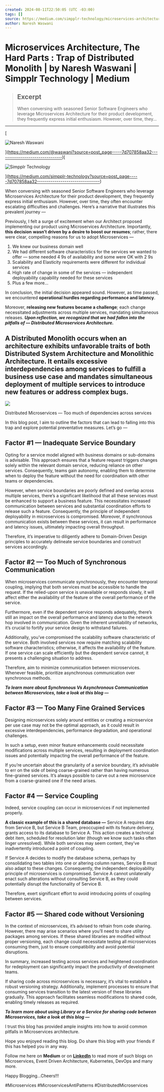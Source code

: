 ```yaml
---
created: 2024-08-11T22:50:05 (UTC -03:00)
tags: []
source: https://medium.com/simpplr-technology/microservices-architecture-the-hard-parts-trap-of-distributed-monolith-7d707858aa32
author: Naresh Waswani
---
```


# Microservices Architecture, The Hard Parts : Trap of Distributed Monolith | by Naresh Waswani | Simpplr Technology | Medium

> ## Excerpt
> When conversing with seasoned Senior Software Engineers who leverage Microservices Architecture for their product development, they frequently express initial enthusiasm. However, over time, they…

---
[

![Naresh Waswani](https://miro.medium.com/v2/resize:fill:88:88/1*n_sKd7nbYusb_Pqf1Clwsw.jpeg)



](https://medium.com/@waswani?source=post_page-----7d707858aa32--------------------------------)[

![Simpplr Technology](https://miro.medium.com/v2/resize:fill:48:48/1*ibd1kQQO66cJJ8ynbb6oxw.png)



](https://medium.com/simpplr-technology?source=post_page-----7d707858aa32--------------------------------)

When conversing with seasoned Senior Software Engineers who leverage Microservices Architecture for their product development, they frequently express initial enthusiasm. However, over time, they often encounter escalating difficulties and challenges. Here’s a narrative that illustrates this prevalent journey —

Previously, I felt a surge of excitement when our Architect proposed implementing our product using Microservices Architecture. Importantly, **this decision** **wasn’t driven by a desire to boost our resumes**; rather, there were clear, compelling reasons for us to adopt Microservices —

1.  We knew our business domain well
2.  We had different software characteristics for the services we wanted to offer — some needed 4 9s of availability and some were OK with 2 9s
3.  Scalability and Elasticity requirements were different for individual services
4.  High rate of change in some of the services — independent deployability capability needed for these services
5.  Plus a few more…

In conclusion, the initial decision appeared sound. However, as time passed, we encountered **operational hurdles regarding performance and latency**.

Moreover, **releasing new features became a challenge**; each change necessitated adjustments across multiple services, mandating simultaneous releases. **_Upon reflection, we recognized that we had fallen into the pitfalls of — Distributed Microservices Architecture._**

## A Distributed Monolith occurs when an architecture exhibits unfavorable traits of both Distributed System Architecture and Monolithic Architecture. It entails excessive interdependencies among services to fulfill a business use case and mandates simultaneous deployment of multiple services to introduce new features or address complex bugs.

![](https://miro.medium.com/v2/resize:fit:651/1*4NxfvflT8ntLtXXfvX-qfw.jpeg)

Distributed Microservices — Too much of dependencies across services

In this blog post, I aim to outline the factors that can lead to falling into this trap and explore potential preventative measures. Let’s go —

## Factor #1 — Inadequate Service Boundary

Opting for a service model aligned with business domains or sub-domains is advisable. This approach ensures that a feature request triggers changes solely within the relevant domain service, reducing reliance on other services. Consequently, teams gain autonomy, enabling them to determine when to deploy the feature without the need for coordination with other teams or dependencies.

However, when service boundaries are poorly defined and overlap across multiple services, there’s a significant likelihood that all these services must be enhanced to support a business feature. This necessitates increased communication between services and substantial coordination efforts to release such a feature. Consequently, the principle of independent deployability in microservices is compromised. Moreover, if synchronous communication exists between these services, it can result in performance and latency issues, ultimately impacting overall throughput.

Therefore, it’s imperative to diligently adhere to Domain-Driven Design principles to accurately delineate service boundaries and construct services accordingly.

## Factor #2 — Too Much of Synchronous Communication

When microservices communicate synchronously, they encounter temporal coupling, implying that both services must be accessible to handle the request. If the relied-upon service is unavailable or responds slowly, it will affect either the availability of the feature or the overall performance of the service.

Furthermore, even if the dependent service responds adequately, there’s still an impact on the overall performance and latency due to the network hop involved in communication. Given the inherent unreliability of networks, it’s crucial to fortify your service design to withstand failures.

Additionally, you’ve compromised the scalability software characteristic of the service. Both involved services now require matching scalability software characteristics; otherwise, it affects the availability of the feature. If one service can scale efficiently but the dependent service cannot, it presents a challenging situation to address.

Therefore, aim to minimize communication between microservices. Whenever feasible, prioritize asynchronous communication over synchronous methods.

**_To learn more about Synchronous Vs Asynchronous Communication between Microservices, take a look at this blog —_**

## Factor #3 — Too Many Fine Grained Services

Designing microservices solely around entities or creating a microservice per use case may not be the optimal approach, as it could result in excessive interdependencies, performance degradation, and operational challenges.

In such a setup, even minor feature enhancements could necessitate modifications across multiple services, resulting in deployment coordination issues and potentially impacting the overall performance of the feature.

If you’re uncertain about the granularity of a service boundary, it’s advisable to err on the side of being coarse-grained rather than having numerous fine-grained services. It’s always possible to carve out a new microservice from a coarse-grained one if the need arises.

## Factor #4 — Service Coupling

Indeed, service coupling can occur in microservices if not implemented properly.

**A classic example of this is a shared database —** Service A requires data from Service B, but Service B Team, preoccupied with its feature delivery, grants access to its database to Service A. This action creates a technical debt item, scheduled for resolution later (though we know such tasks often linger unresolved). While both services may seem content, they’ve inadvertently introduced a point of coupling.

If Service A decides to modify the database schema, perhaps by consolidating two tables into one or altering column names, Service B must also adapt to these changes. Consequently, the independent deployability principle of microservices is compromised. Service A cannot unilaterally enact such alterations without consulting Service B, as they could potentially disrupt the functionality of Service B.

Therefore, exert significant effort to avoid introducing points of coupling between services.

## Factor #5 — Shared code without Versioning

In the context of microservices, it’s advised to refrain from code sharing. However, there may arise scenarios where you’ll need to share utility packages among services. If these shared libraries are modified without proper versioning, each change could necessitate testing all microservices consuming them, just to ensure compatibility and avoid potential disruptions.

In summary, increased testing across services and heightened coordination for redeployment can significantly impact the productivity of development teams.

If sharing code across microservices is necessary, it’s vital to establish a robust versioning strategy. Additionally, implement processes to ensure that consuming services transition to the latest version of these libraries gradually. This approach facilitates seamless modifications to shared code, enabling timely releases as required.

**_To learn more about using Library or a Service for sharing code between Microservices, take a look at this blog —_**

I trust this blog has provided ample insights into how to avoid common pitfalls in Microservices architecture.

Hope you enjoyed reading this blog. Do share this blog with your friends if this has helped you in any way.

Follow me here on **Medium** or on [**LinkedIn**](https://www.linkedin.com/in/nwaswani/) to read more of such blogs on Microservices, Event Driven Architecture, Kubernetes, DevOps and many more.

Happy Blogging…Cheers!!!

#Microservices #MicroservicesAntiPatterns #DistributedMicroservices
